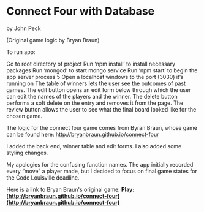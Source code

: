 # Connect Four with Database

by John Peck

(Original game logic by Bryan Braun)

To run app:

Go to root directory of project
Run ‘npm install’ to install necessary packages
Run ‘mongod’ to start mongo service
Run ‘npm start’ to begin the app server process 5 Open a localhost windows to the port (3030) it’s running on
The table of winners lets the user see the outcomes of past games. The edit button opens an edit form below through which the user can edit the names of the players and the winner. The delete button performs a soft delete on the entry and removes it from the page. The review button allows the user to see what the final board looked like for the chosen game.

The logic for the connect four game comes from Byran Braun, whose game can be found here: http://bryanbraun.github.io/connect-four

I added the back end, winner table and edit forms. I also added some styling changes.

My apologies for the confusing function names. The app initially recorded every “move” a player made, but I decided to focus on final game states for the Code Louisville deadline.

Here is a link to Bryan Braun's original game:
**Play: [http://bryanbraun.github.io/connect-four](http://bryanbraun.github.io/connect-four)**

